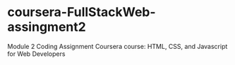 # coursera-FullStackWeb-assingment2
Module 2 Coding Assignment Coursera course: HTML, CSS, and Javascript for Web Developers
